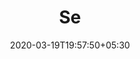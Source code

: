 ---
title: "Se"
image: /images/clients/logo-se.png
tags: ["logor"]
date: 2020-03-19T19:57:50+05:30
draft: false
---